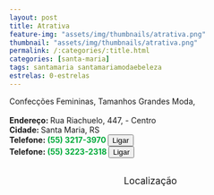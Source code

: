 ```yaml
---
layout: post
title: Atrativa
feature-img: "assets/img/thumbnails/atrativa.png"
thumbnail: "assets/img/thumbnails/atrativa.png"
permalink: /:categories/:title.html
categories: [santa-maria]
tags: santamaria santamariamodaebeleza
estrelas: 0-estrelas
---
```

Confecções Femininas, Tamanhos Grandes Moda,<!-- more --><br />
 <br/>
<b>Endereço: </b>Rua Riachuelo, 447, - Centro<br />
<b>Cidade: </b>Santa Maria, RS<br />
<b>Telefone: <span style="color: #00ab3a;">(55) 3217-3970</span> <a href="tel:5532173970"><button class="ligar">Ligar</button></a></b><br />
<b>Telefone: <span style="color: #00ab3a;">(55) 3223-2318</span> <a href="tel:5532232318"><button class="ligar">Ligar</button></a></b><br />
<br />
<style>
      #map {
        height: 400px;
        width: 100%;
       }
    </style>

<div style="font-size: larger; text-align: center;">
Localização</div>
<div id="map">
<script>
      function initMap() {
        var uluru = {lat: -29.6895124, lng: -53.8030979};
        var map = new google.maps.Map(document.getElementById('map'), {
          zoom: 17,
          center: uluru
        });
        var marker = new google.maps.Marker({
          position: uluru,
          map: map
        });
      }
    </script>
    <script async="" defer="" src="https://maps.googleapis.com/maps/api/js?key=AIzaSyDDc8SHLmOesJRaXCW0fZ2ST09W4s0ME5g&amp;callback=initMap">
    </script>
</div>

